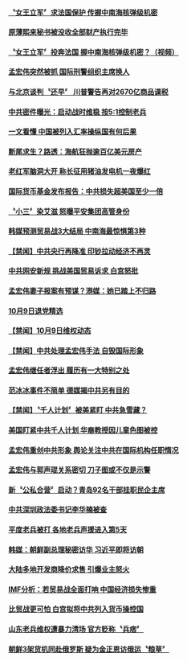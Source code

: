 #### [〝女王立军〞求法国保护  传握中南海核弹级机密](../pages/news204/a1394789.md?t=10100632) 

#### [原薄熙来秘书被没收全部财产执行完毕](../pages/news204/a1394788.md?t=10100632) 

#### [〝女王立军〞投奔法国 握中南海核弹级机密？（视频）](../pages/news204/a1394786.md?t=10100632) 

#### [孟宏伟突然被抓  国际刑警组织主席换人](../pages/news204/a1394784.md?t=10100632) 

#### [与北京谈判〝还早〞 川普警告再对2670亿商品课税](../pages/news204/a1394781.md?t=10100632) 

#### [中共密件曝光：启动战时维稳 按5:1控制老兵](../pages/news204/a1394773.md?t=10100632) 

#### [一文看懂 中国被列入汇率操纵国有何后果](../pages/news204/a1394716.md?t=10100632) 

#### [断尾求生？路透：海航狂抛逾百亿美元房产](../pages/news204/a1394752.md?t=10100632) 


#### [老红军脑洞大开  称长征用猪油发电机一夜爆红](../pages/news204/a1394712.md?t=10100632) 

#### [国际货币基金发布报告：中共损失超美国至少一倍](../pages/news204/a1394755.md?t=10100632) 

#### [〝小三〞染艾滋 怒曝平安集团高管身份](../pages/news204/a1394644.md?t=10100632) 

#### [韩媒预测贸易战3大结局 中南海最惊惧第3种](../pages/news204/a1394623.md?t=10100632) 


#### [【禁闻】中共央行再降准  印钞拉动经济不再灵](../pages/news204/a1394746.md?t=10100632) 

#### [中共网安新规 挑战美国贸易诉求 白宫怒批](../pages/news204/a1394744.md?t=10100632) 

#### [孟宏伟妻子报案有预谋？港媒：她已踏上不归路](../pages/news204/a1394606.md?t=10100632) 

#### [10月9日退党精选](../pages/news204/a1394728.md?t=10100632) 

#### [【禁闻】10月9日维权动态](../pages/news204/a1394727.md?t=10100632) 

#### [【禁闻】中共处理孟宏伟手法 自毁国际形象](../pages/news204/a1394725.md?t=10100632) 

#### [孟宏伟继任者浮出  履历有一大特别之处](../pages/news204/a1394713.md?t=10100632) 

#### [范冰冰事件不简单 德媒揭中共另有目的](../pages/news204/a1394639.md?t=10100632) 

#### [【禁闻】〝千人计划〞被美紧盯 中共急雪藏？](../pages/news204/a1394707.md?t=10100632) 

#### [美国盯紧中共千人计划 华裔教授因儿童色图被控](../pages/news204/a1394706.md?t=10100632) 

#### [孟宏伟重创中共形象  舆论关注中共在国际机构任职情况](../pages/news204/a1394702.md?t=10100632) 

#### [孟宏伟与郭声琨关系密切 刀子图或不仅是示警](../pages/news204/a1394700.md?t=10100632) 

#### [新〝公私合营〞启动？青岛92名干部挂职民企主席](../pages/news204/a1394694.md?t=10100632) 

#### [中共深圳政法委书记李华楠被查](../pages/news204/a1394685.md?t=10100632) 

#### [平度老兵被打 各地老兵声援进入第5天](../pages/news204/a1394655.md?t=10100632) 

#### [韩媒：朝鲜副总理秘密访华 习近平即将访朝](../pages/news204/a1394641.md?t=10100632) 

#### [大陆多地开发商降价求售 引爆业主怒火](../pages/news204/a1394659.md?t=10100632) 

#### [IMF分析：若贸易战全面打响 中国经济损失惨重](../pages/news204/a1394645.md?t=10100632) 

#### [比贸战更可怕 白宫拟将中共列入货币操控国](../pages/news204/a1394648.md?t=10100632) 

#### [山东老兵维权遭暴力清场 官方贬称〝兵痞〞](../pages/news204/a1394657.md?t=10100632) 

#### [朝鲜3架货机同赴俄罗斯 疑为金正恩访俄运〝粮草〞](../pages/news204/a1394646.md?t=10100632) 

